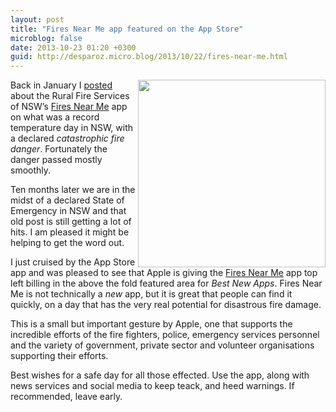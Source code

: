 ```yaml
---
layout: post
title: "Fires Near Me app featured on the App Store"
microblog: false
date: 2013-10-23 01:20 +0300
guid: http://desparoz.micro.blog/2013/10/22/fires-near-me.html
---
```

<p><img src="http://d.pr/i/y5K3+"width="300" align="right">Back in January I <a href="http://www.desparoz.me/2013/01/07/nsw-bushfires-and-the-fires-near-me-nsw-app/">posted</a> about the Rural Fire Services of NSW&#8217;s <a href="https://itunes.apple.com/au/app/fires-near-me-nsw/id370891827?mt=8">Fires Near Me</a> app on what was a record temperature day in NSW, with a declared <em>catastrophic fire danger</em>. Fortunately the danger passed mostly smoothly. </p>

<p>Ten months later we are in the midst of a declared State of Emergency in NSW and that old post is still getting a lot of hits. I am pleased it might be helping to get the word out. </p>

<p>I just cruised by the App Store app and was pleased to see that Apple is giving the <a href="https://itunes.apple.com/au/app/fires-near-me-nsw/id370891827?mt=8">Fires Near Me</a> app top left billing in the above the fold featured area for <em>Best New Apps</em>. Fires Near Me is not technically a <em>new</em> app, but it is great that people can find it quickly, on a day that has the very real potential for disastrous fire damage. </p>

<p>This is a small but important gesture by Apple, one that supports the incredible efforts of the fire fighters, police, emergency services personnel and the variety of government, private sector and volunteer organisations supporting their efforts. </p>

<p>Best wishes for a safe day for all those effected. Use the app, along with news services and social media to keep teack, and heed warnings. If recommended, leave early. </p>
